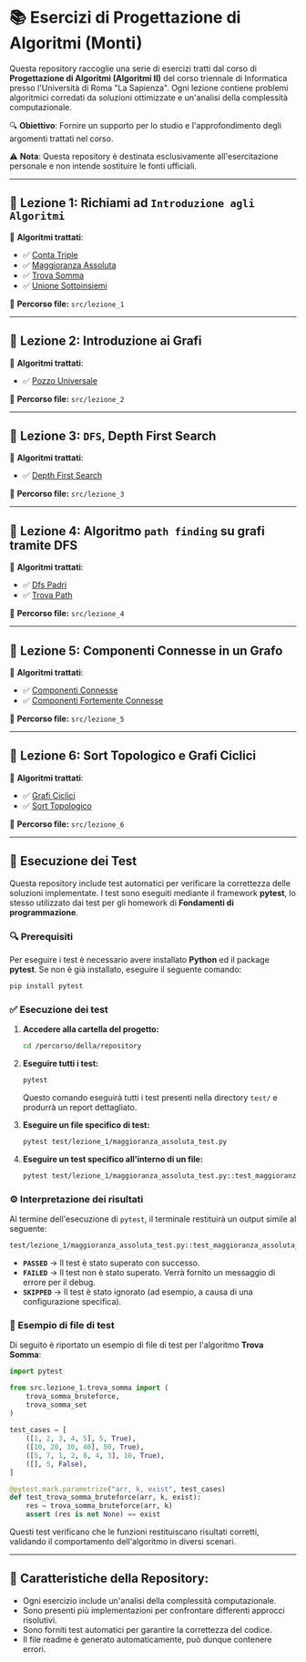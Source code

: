 # 📚 Esercizi di Progettazione di Algoritmi (Monti)

Questa repository raccoglie una serie di esercizi tratti dal corso di **Progettazione di Algoritmi (Algoritmi II)**
del corso triennale di Informatica presso l'Università di Roma "La Sapienza".
Ogni lezione contiene problemi algoritmici corredati da soluzioni ottimizzate e un'analisi della complessità computazionale.

🔍 **Obiettivo**: Fornire un supporto per lo studio e l'approfondimento degli argomenti trattati nel corso.

⚠️ **Nota**: Questa repository è destinata esclusivamente all'esercitazione personale e non intende sostituire le fonti ufficiali.

---

## 📌 Lezione 1: Richiami ad `Introduzione agli Algoritmi`

🔹 **Algoritmi trattati**:
- ✅ [Conta Triple](src/lezione_1/conta_triple.md)
- ✅ [Maggioranza Assoluta](src/lezione_1/maggioranza_assoluta.md)
- ✅ [Trova Somma](src/lezione_1/trova_somma.md)
- ✅ [Unione Sottoinsiemi](src/lezione_1/unione_sottoinsiemi.md)

📂 **Percorso file:** `src/lezione_1`

---

## 📌 Lezione 2: Introduzione ai Grafi

🔹 **Algoritmi trattati**:
- ✅ [Pozzo Universale](src/lezione_2/pozzo_universale.md)

📂 **Percorso file:** `src/lezione_2`

---

## 📌 Lezione 3: `DFS`, Depth First Search

🔹 **Algoritmi trattati**:
- ✅ [Depth First Search](src/lezione_3/depth_first_search.md)

📂 **Percorso file:** `src/lezione_3`

---

## 📌 Lezione 4: Algoritmo `path finding` su grafi tramite DFS 

🔹 **Algoritmi trattati**:
- ✅ [Dfs Padri](src/lezione_4/dfs_padri.md)
- ✅ [Trova Path](src/lezione_4/trova_path.md)

📂 **Percorso file:** `src/lezione_4`

---

## 📌 Lezione 5: Componenti Connesse in un Grafo

🔹 **Algoritmi trattati**:
- ✅ [Componenti Connesse](src/lezione_5/componenti_connesse.md)
- ✅ [Componenti Fortemente Connesse](src/lezione_5/componenti_fortemente_connesse.md)

📂 **Percorso file:** `src/lezione_5`

---

## 📌 Lezione 6: Sort Topologico e Grafi Ciclici

🔹 **Algoritmi trattati**:
- ✅ [Grafi Ciclici](src/lezione_6/grafi_ciclici.md)
- ✅ [Sort Topologico](src/lezione_6/sort_topologico.md)

📂 **Percorso file:** `src/lezione_6`

---


## 📢 Esecuzione dei Test

Questa repository include test automatici per verificare la correttezza delle soluzioni implementate.
I test sono eseguiti mediante il framework **pytest**, lo stesso utilizzato dai test per gli homework di **Fondamenti di programmazione**.

### 🔍 Prerequisiti

Per eseguire i test è necessario avere installato **Python** ed il package **pytest**. Se non è già installato, eseguire il seguente comando:

```bash
pip install pytest
```

### ✅ Esecuzione dei test

1. **Accedere alla cartella del progetto:**
   ```bash
   cd /percorso/della/repository
   ```
2. **Eseguire tutti i test:**
   ```bash
   pytest
   ```
   Questo comando eseguirà tutti i test presenti nella directory `test/` e produrrà un report dettagliato.

3. **Eseguire un file specifico di test:**
   ```bash
   pytest test/lezione_1/maggioranza_assoluta_test.py
   ```

4. **Eseguire un test specifico all'interno di un file:**
   ```bash
   pytest test/lezione_1/maggioranza_assoluta_test.py::test_maggioranza_assoluta_count
   ```

### ⚙ Interpretazione dei risultati

Al termine dell'esecuzione di `pytest`, il terminale restituirà un output simile al seguente:

```bash
test/lezione_1/maggioranza_assoluta_test.py::test_maggioranza_assoluta_count PASSED
```

- **`PASSED`** → Il test è stato superato con successo.
- **`FAILED`** → Il test non è stato superato. Verrà fornito un messaggio di errore per il debug.
- **`SKIPPED`** → Il test è stato ignorato (ad esempio, a causa di una configurazione specifica).

### 📄 Esempio di file di test

Di seguito è riportato un esempio di file di test per l'algoritmo **Trova Somma**:

```python
import pytest

from src.lezione_1.trova_somma import (
    trova_somma_bruteforce,
    trova_somma_set
)
        
test_cases = [
    ([1, 2, 3, 4, 5], 5, True),
    ([10, 20, 30, 40], 50, True),
    ([5, 7, 1, 2, 8, 4, 3], 10, True),
    ([], 5, False),
]

@pytest.mark.parametrize("arr, k, exist", test_cases)
def test_trova_somma_bruteforce(arr, k, exist):
    res = trova_somma_bruteforce(arr, k)
    assert (res is not None) == exist
```

Questi test verificano che le funzioni restituiscano risultati corretti, validando il comportamento dell'algoritmo in diversi scenari.

---

## 📌 Caratteristiche della Repository:
- Ogni esercizio include un'analisi della complessità computazionale.
- Sono presenti più implementazioni per confrontare differenti approcci risolutivi.
- Sono forniti test automatici per garantire la correttezza del codice.
- Il file readme è generato automaticamente, può dunque contenere errori.
